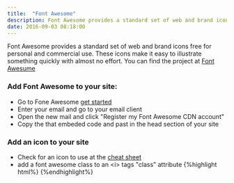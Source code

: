 ```yaml
---
title:  "Font Awesome"
description: Font Awesome provides a standard set of web and brand icons
date: 2016-09-03 08:18:00
---
```

Font Awesome provides a standard set of web and brand icons free for personal and commercial use.
These icons make it easy to illustrate something quickly with almost no effort.
You can find the project at [Font Awesume](https://github.com/FortAwesome/Font-Awesome)

### Add Font Awesome to your site:
* Go to Fone Awesome [get started](http://fontawesome.io/get-started/)
* Enter your email and go to your email client
* Open the new mail and click "Register my Font Awesome CDN account"  
* Copy the that embeded code and past in the head section of your site

### Add an icon to your site
* Check for an icon to use at the [cheat sheet](http://fontawesome.io/cheatsheet/)
* add a font awesome class to an &lt;i&gt; tags "class" attribute
{%highlight html%}
<i class=fa-ambulance></i>
{%endhighlight%}
